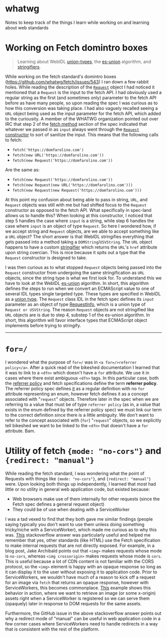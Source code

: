 # whatwg

Notes to keep track of the things I learn while working on and learning about web standards

# Working on Fetch domintro boxes

> Learning about WebIDL [union-types](https://heycam.github.io/webidl/#idl-union), the
> [es-union](https://heycam.github.io/webidl/#es-union) algorithm, and
> [stringifiers](https://url.spec.whatwg.org/#URL-stringification-behavior).

While working on the fetch standard's domintro boxes (https://github.com/whatwg/fetch/issues/543) I
ran down a few rabbit holes. While reading the description of the
[`Request`](https://fetch.spec.whatwg.org/#requests) object I had noticed it mentioned that a `Request`
is the input to the fetch API. I had obviously used a regular string as the first (and sometimes only)
parameter to the fetch API before as have many people, so upon reading the spec I was curious as to how
this conversion was taking place. I had also vaguely recalled seeing a `URL` object being used as the input
parameter for the fetch API, which added to the curiousity. A member of the WHATWG organization pointed out
over IRC that step 2 of the [fetch method](https://fetch.spec.whatwg.org/#fetch-method) section of the spec indicated
that whatever we passed in as `input` always went through the
[`Request` constructor](https://fetch.spec.whatwg.org/#dom-request) to sort of sanitize the input. This means
that the following calls to fetch:

 - `fetch('https://domfarolino.com')`
 - `fetch(new URL('https://domfarolino.com'))`
 - `fetch(new Request('https://domfarolino.com'))`

Are the same as:

 - `fetch(new Request('https://domfarolino.com'))`
 - `fetch(new Request(new URL('https://domfarolino.com')))`
 - `fetch(new Request(new Request('https://domfarolino.com')))`

At this point my confusion about being able to pass in string, `URL`, and `Request` objects was still with me
but had shifted focus to the `Request` constructor as opposed to the fetch API. What specifically in spec-land
allows us to handle this? When looking at this constructor, I noticed that step 5 handles the case where `input`
is a string, while step 6 handles the case where `input` is an object of type `Request`. So here I wondered how,
if we accept string and `Request` objects, are we able to accept something like a `URL` object? The short answer
is that WebIDL stringifies everything that gets passed into a method taking a `DOMString`/`USVString`. The `URL`
object happens to have a custom [stringifier](https://url.spec.whatwg.org/#URL-stringification-behavior) which
returns the `URL`'s `href` attribute upon string coercian. This is nice because it spits out a type that the `Request`
constructor is designed to take.

I was then curious as to what stopped *`Request`* objects being passed into the `Request` constructor from undergoing
the same stringification as `URL` objects, since the string type is what we first look for. To understand this we have
to look at the WebIDL [es-union](https://heycam.github.io/webidl/#es-union) algorithm. In short, this algorithm defines
the steps to run when we convert an ECMAScript value to one of several IDL types single targeted type. These types are
specified in WebIDL as a [union type](https://heycam.github.io/webidl/#idl-union). The `Request` class IDL in the fetch
spec defines its `input` parameter as an object of type [RequestInfo](https://fetch.spec.whatwg.org/#requestinfo), which
is a union type of `Request or USVString`. The reason `Request` objects are not stringified like `URL` objects are is due
to step 4, substep 1 of the es-union algorithm. In short, this algorithm will favor interface types that ECMAScript object
implements before trying to stringify.

----

# `for=/`
I wondered what the purpose of `for=/` was in `<a for=/>referrer policy</a>`. After a quick read of the bikeshed
documentation I learned that it was to link to a `<dfn>` which doesn't have a `for` attribute. We use it in cases
where there exist ambiguous `<dfn>` tags. In this particular case, both the
<a href=https://w3c.github.io/webappsec-referrer-policy/>referrer policy</a> and fetch specifications define the term
**referrer policy**. The referrer policy spec defines [it](https://w3c.github.io/webappsec-referrer-policy/#referrer-policy)
as a regular definition with no `for` attribute representing an enum, however fetch defines it as a concept associated with
"`request`" objects. Therefore later in the spec when we are referring to a value that must be of type `referrer policy`
(as in, a value that exists in the enum defined by the referrer policy spec) we must link our term to the correct definition
since there is a little ambiguity. We don't want to refer to the concept associated with (`for`) "`request`" objects, so we
explicitly tell bikeshed we want to be linked to the `<dfn>` that doesn't have a `for` attribute. Bam.

# Utility of fetch `{mode: "no-cors"}` and `{redirect: "manual"}`

While reading the fetch standard, I was wondering what the point of Requests with things like `{mode: "no-cors"}`,
and `{redirect: "manual"}` were. Upon looking both things up independently, I learned that most had little or no
utility in general web application code, but existed because:

 - Web browsers make use of them internally for other requests (since the Fetch spec defines a general request object)
 - They could be of use when dealing with a ServiceWorker

I was a tad vexed to find that they both gave me similar findings (people saying typically you don't want to use them
unless doing something tricky/niche with a ServiceWorker), which made me curious as to why this was.
[This](https://stackoverflow.com/questions/42716082/fetch-api-whats-the-use-of-redirect-manual/42717388#42717388)
stackoverflow answer was particularly useful and helped me remember that yes, other standards (like HTML) use the
Fetch specification to make internal requests that are not directly exposed. For example, in a blog post, Jake Archibald
points out that `<img>` makes requests whose mode is `no-cors`, whereas `<img crossorigin>` makes requests whose mode is
`cors`. This is useful because a lot of CDN content is not familiar with the CORS protocol, so the `<img>` element is happy
with an opaque response so long as it can display it to the user without exposing it to application code. Prior to
ServiceWorkers, we wouldn't have much of a reason to kick off a request for an image via `fetch` that returns an opaque
response, however with ServiceWorkers, this becomes commonplace.
[This](https://github.com/domfarolino/pwa-meetup/blob/05-Full-Offline/public/sw.js#L3) example shows this behavior in action,
where we want to retrieve an image (or some x-origin) assets right when a ServiceWorker is registered so we can serve them
(opaquely) later in response to DOM requests for the same assets.

Furthermore, the GitHub issue in the above stackoverflow answer points out why a redirect mode of "manual" can be useful
in web application code in a few corner cases where ServiceWorkers need to handle redirects in a way that is consistent
with the rest of the platform.
